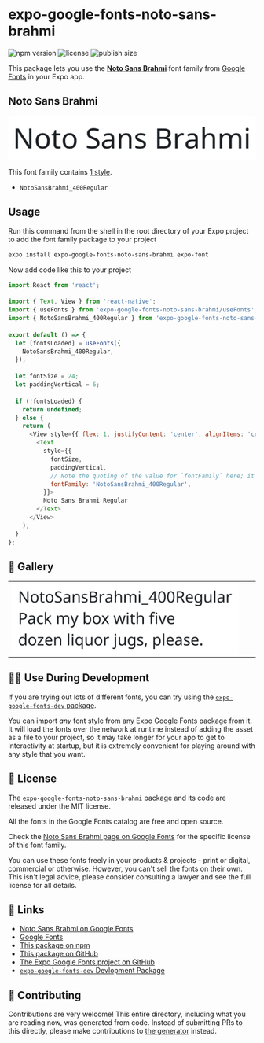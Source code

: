 # expo-google-fonts-noto-sans-brahmi

![npm version](https://flat.badgen.net/npm/v/expo-google-fonts-noto-sans-brahmi)
![license](https://flat.badgen.net/github/license/expo/google-fonts)
![publish size](https://flat.badgen.net/packagephobia/install/expo-google-fonts-noto-sans-brahmi)

This package lets you use the [**Noto Sans Brahmi**](https://fonts.google.com/specimen/Noto+Sans+Brahmi) font family from [Google Fonts](https://fonts.google.com/) in your Expo app.

## Noto Sans Brahmi

![Noto Sans Brahmi](./font-family.png)

This font family contains [1 style](#-gallery).

- `NotoSansBrahmi_400Regular`

## Usage

Run this command from the shell in the root directory of your Expo project to add the font family package to your project
```sh
expo install expo-google-fonts-noto-sans-brahmi expo-font
```

Now add code like this to your project
```js
import React from 'react';

import { Text, View } from 'react-native';
import { useFonts } from 'expo-google-fonts-noto-sans-brahmi/useFonts';
import { NotoSansBrahmi_400Regular } from 'expo-google-fonts-noto-sans-brahmi/400Regular';

export default () => {
  let [fontsLoaded] = useFonts({
    NotoSansBrahmi_400Regular,
  });

  let fontSize = 24;
  let paddingVertical = 6;

  if (!fontsLoaded) {
    return undefined;
  } else {
    return (
      <View style={{ flex: 1, justifyContent: 'center', alignItems: 'center' }}>
        <Text
          style={{
            fontSize,
            paddingVertical,
            // Note the quoting of the value for `fontFamily` here; it expects a string!
            fontFamily: 'NotoSansBrahmi_400Regular',
          }}>
          Noto Sans Brahmi Regular
        </Text>
      </View>
    );
  }
};

```

## 🔡 Gallery


||||
|-|-|-|
|![NotoSansBrahmi_400Regular](.//400Regular/NotoSansBrahmi_400Regular.ttf.png)||||


## 👩‍💻 Use During Development

If you are trying out lots of different fonts, you can try using the [`expo-google-fonts-dev` package](https://github.com/freeboub/google-fonts/tree/master/font-packages/dev#readme).

You can import *any* font style from any Expo Google Fonts package from it. It will load the fonts
over the network at runtime instead of adding the asset as a file to your project, so it may take longer
for your app to get to interactivity at startup, but it is extremely convenient
for playing around with any style that you want.

## 📖 License

The `expo-google-fonts-noto-sans-brahmi` package and its code are released under the MIT license.

All the fonts in the Google Fonts catalog are free and open source.

Check the [Noto Sans Brahmi page on Google Fonts](https://fonts.google.com/specimen/Noto+Sans+Brahmi) for the specific license of this font family.

You can use these fonts freely in your products & projects - print or digital, commercial or otherwise. However, you can't sell the fonts on their own. This isn't legal advice, please consider consulting a lawyer and see the full license for all details.

## 🔗 Links

- [Noto Sans Brahmi on Google Fonts](https://fonts.google.com/specimen/Noto+Sans+Brahmi)
- [Google Fonts](https://fonts.google.com/)
- [This package on npm](https://www.npmjs.com/package/expo-google-fonts-noto-sans-brahmi)
- [This package on GitHub](https://github.com/freeboub/google-fonts/tree/master/font-packages/noto-sans-brahmi)
- [The Expo Google Fonts project on GitHub](https://github.com/freeboub/google-fonts)
- [`expo-google-fonts-dev` Devlopment Package](https://github.com/freeboub/google-fonts/tree/master/font-packages/dev)

## 🤝 Contributing

Contributions are very welcome! This entire directory, including what you are reading now, was generated from code. Instead of submitting PRs to this directly, please make contributions to [the generator](https://github.com/freeboub/google-fonts/tree/master/packages/generator) instead.

